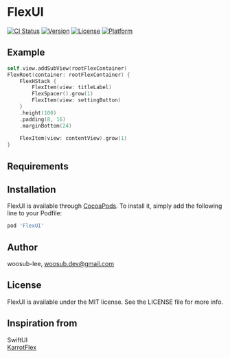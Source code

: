 # FlexUI

[![CI Status](https://img.shields.io/travis/woosub-lee/FlexUI.svg?style=flat)](https://travis-ci.org/woosub-lee/FlexUI)
[![Version](https://img.shields.io/cocoapods/v/FlexUI.svg?style=flat)](https://cocoapods.org/pods/FlexUI)
[![License](https://img.shields.io/cocoapods/l/FlexUI.svg?style=flat)](https://cocoapods.org/pods/FlexUI)
[![Platform](https://img.shields.io/cocoapods/p/FlexUI.svg?style=flat)](https://cocoapods.org/pods/FlexUI)

## Example

```swift
self.view.addSubView(rootFlexContainer)
FlexRoot(container: rootFlexContainer) {
    FlexHStack {
        FlexItem(view: titleLabel)
        FlexSpacer().grow(1)
        FlexItem(view: settingButton)
    }
    .height(100)
    .padding(8, 16)
    .marginBottom(24)
    
    FlexItem(view: contentView).grow(1)
}
```

## Requirements

## Installation

FlexUI is available through [CocoaPods](https://cocoapods.org). To install
it, simply add the following line to your Podfile:

```ruby
pod 'FlexUI'
```

## Author

woosub-lee, woosub.dev@gmail.com

## License

FlexUI is available under the MIT license. See the LICENSE file for more info.

## Inspiration from

SwiftUI  
[KarrotFlex](https://github.com/daangn/KarrotFlex)  
